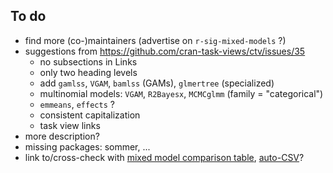 ## To do

- find more (co-)maintainers (advertise on `r-sig-mixed-models` ?)
- suggestions from https://github.com/cran-task-views/ctv/issues/35
   - no subsections in Links
   - only two heading levels
   - add `gamlss`, `VGAM`, `bamlss` (GAMs), `glmertree` (specialized)
   - multinomial models: `VGAM`, `R2Bayesx`, `MCMCglmm` (family = "categorical")
   - `emmeans`, `effects` ?
   - consistent capitalization
   - task view links
- more description?
- missing packages: sommer, ... 
- link to/cross-check with [mixed model comparison table](https://docs.google.com/spreadsheets/d/19itelYaVW0U0gtNtRfqh76ZGt1awlamNcJwT71u_5Uk/edit#gid=0), [auto-CSV](https://github.com/bbolker/mixedmodels-taskview/blob/main/glmm_packages.csv)?

